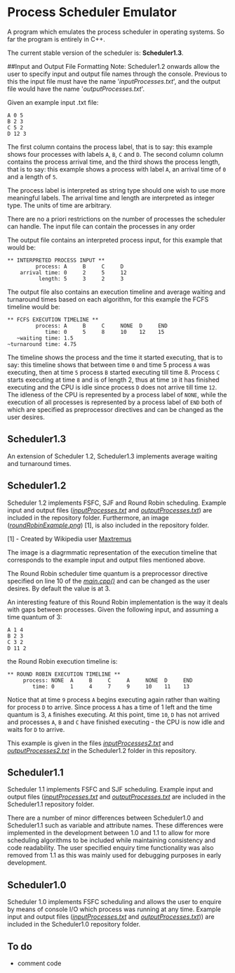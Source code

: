 # Process Scheduler Emulator

A program which emulates the process scheduler in operating systems.
So far the program is entirely in C++.

The current stable version of the scheduler is: **Scheduler1.3**.

##Input and Output File Formatting
Note: Scheduler1.2 onwards allow the user to specify input and output file names through the console. Previous to this the input file must have the name '*inputProcesses.txt*', and the output file would have the name '*outputProcesses.txt*'.

Given an example input .txt file:
```
A 0 5
B 2 3
C 5 2
D 12 3
```
The first column contains the process label, that is to say: this example shows four processes with labels `A`, `B`, `C` and `D`. The second column column contains the process arrival time, and the third shows the process length, that is to say: this example shows a process with label `A`, an arrival time of `0` and a length of `5`.

The process label is interpreted as string type should one wish to use more meaningful labels.
The arrival time and length are interpreted as integer type. The units of time are arbitrary.

There are no a priori restrictions on the number of processes the scheduler can handle.
The input file can contain the processes in any order

The output file contains an interpreted process input, for this example that would be:
```
** INTERPRETED PROCESS INPUT **
         process: A     B     C     D     
    arrival time: 0     2     5     12    
          length: 5     3     2     3        
```
The output file also contains an execution timeline and average waiting and turnaround times based on each algorithm, for this example the FCFS timeline would be:

```
** FCFS EXECUTION TIMELINE **
         process: A     B     C     NONE  D     END   
            time: 0     5     8     10    12    15    
   ~waiting time: 1.5
~turnaround time: 4.75
```
The timeline shows the process and the time it started executing, that is to say: this timeline shows that between time `0` and time 5 process `A` was executing, then at time `5` process `B` started executing till time 8. Process `C` starts executing at time `8` and is of length 2, thus at time `10` it has finished executing and the CPU is idle since process `D` does not arrive till time `12`. The idleness of the CPU is represented by a process label of `NONE`, while the execution of all processes is represented by a process label of `END`  both of which are specified as preprocessor directives and can be changed as the user desires.

## Scheduler1.3
An extension of Scheduler 1.2, Scheduler1.3 implements average waiting and turnaround times.

## Scheduler1.2
Scheduler 1.2 implements FSFC, SJF and Round Robin scheduling. Example input and output files ([*inputProcesses.txt*](Scheduler1.2/inputProcesses.txt) and [*outputProcesses.txt*](Scheduler1.2/outputProcesses.txt)) are included in the repository folder. Furthermore, an image ([*roundRobinExample.png*](Scheduler1.2/roundRobinExample.png)) [1], is also included in the repository folder.

[1] - Created by Wikipedia user [Maxtremus](https://en.wikipedia.org/wiki/Round-robin_scheduling#/media/File:Round-robin_schedule_quantum_3.png "Round Robin example image credits")

The image is a diagrmmatic representation of the execution timeline that corresponds to the example input and output files mentioned above.

The Round Robin scheduler time quantum is a preprocessor directive specified on line 10 of the [*main.cpp()*](Scheduler1.2/main.cpp) and can be changed as the user desires. By default the value is at 3.

An interesting feature of this Round Robin implementation is the way it deals with gaps between processes. Given the following input, and assuming a time quantum of 3:

```
A 1 4
B 2 3
C 3 2
D 11 2
```

the Round Robin execution timeline is:

```
** ROUND ROBIN EXECUTION TIMELINE **
     process: NONE  A     B     C     A     NONE  D     END   
        time: 0     1     4     7     9     10    11    13    
```
Notice that at time `9` process `A` begins executing again rather than waiting for process `D` to arrive. Since process `A` has a time of 1 left and the time quantum is 3, `A` finishes executing. At this point, time `10`, `D` has not arrived and processes `A`, `B` and `C` have finished executing - the CPU is now idle and waits for `D` to arrive.

This example is given in the files [*inputProcesses2.txt*](Scheduler1.2/inputProcesses2.txt) and [*outputProcesses2.txt*](Scheduler1.2/outputProcesses2.txt) in the Scheduler1.2 folder in this repository.

## Scheduler1.1
Scheduler 1.1 implements FSFC and SJF scheduling. Example input and output files ([*inputProcesses.txt*](Scheduler1.1/inputProcesses.txt) and [*outputProcesses.txt*](Scheduler1.1/outputProcesses.txt) are included in the Scheduler1.1 repository folder.

There are a number of minor differences between Scheduler1.0 and Scheduler1.1 such as variable and attribute names. These differences were implemented in the development between 1.0 and 1.1 to allow for more scheduling algorithms to be included while maintaining consistency and code readability.
The user specified enquiry time functionality was also removed from 1.1 as this was mainly used for debugging purposes in early development.

## Scheduler1.0
Scheduler 1.0 implements FSFC scheduling and allows the user to enquire by means of console I/O which process was running at any time. Example input and output files ([*inputProcesses.txt*](Scheduler1.0/inputProcesses.txt) and [*outputProcesses.txt*](Scheduler1.0/outputProcesses.txt))) are included in the Scheduler1.0 repository folder.

## To do
- comment code
